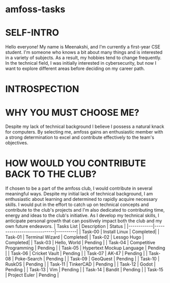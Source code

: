 # amfoss-tasks
# SELF-INTRO 
Hello everyone!
My name is Meenakshi, and I'm currently a first-year CSE student. I'm someone who knows a bit about many things and is interested in a variety of subjects. As a result, my hobbies tend to change frequently. In the technical field, I was initially interested in cybersecurity, but now I want to explore different areas before deciding on my career path.
# INTROSPECTION
# WHY YOU MUST CHOOSE ME?
Despite my lack of technical background I believe I possess a natural knack for computers. By selecting me, amfoss gains an enthusiastic member with a strong determination to excel and contribute effectively to the team's objectives.
# HOW WOULD YOU CONTRIBUTE BACK TO THE CLUB?
If chosen to be a part of the amfoss club, I would contribute in several meaningful ways. Despite my initial lack of technical background, I am enthusiastic about learning and determined to rapidly acquire necessary skills. I would put in the effort to catch up on technical concepts and contribute to the club's projects and I'm also dedicated to contributing time, energy and ideas to the club's initiative. As I develop my technical skills, I anticipate personal growth that can positively impact both the club and my own future endeavors. 
| Tasks List |    Description              | Status   |
|------------|-----------------------------|----------| 
| Task-00    | Install Linux               | Completed|
| Task-01    | Terminal Wizard             | Completed|
| Task-02    | Lessgo Hugo                 | Completed|
| Task-03    | Hello, World                | Pending  |
| Task-04    | Competitive Programming     | Pending  |
| Task-05    | Hypertext Mockup Language   | Pending  |
| Task-06    | Cricket Vault               | Pending  |
| Task-07    | AK-47                       | Pending  |
| Task-08    | Poke-Search                 | Pending  |
| Task-09    | GeoQuest                    | Pending  |
| Task-10    | RuskOS                      | Pending  |
| Task-11    | TinkerCAD                   | Pending  |
| Task-12    | Godot                       | Pending  |
| Task-13    | Vim                         | Pending  |
| Task-14    | Bandit                      | Pending  |
| Task-15    | Project Euler               | Pending  |
